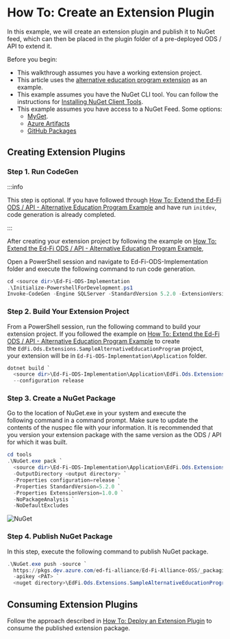 # How To: Create an Extension Plugin

In this example, we will create an extension plugin and publish it to NuGet
feed, which can then be placed in the plugin folder of a pre-deployed ODS / API
to extend it.

Before you begin:

* This walkthrough assumes you have a working extension project.
* This article uses the [alternative education program
  extension](./how-to-extend-the-ed-fi-ods-api-alternative-education-program-example.md)
  as an example.
* This example assumes you have the NuGet CLI tool. You can follow the
  instructions for [Installing NuGet Client
  Tools](https://docs.microsoft.com/en-us/nuget/install-nuget-client-tools#nugetexe-cli).
* This example assumes you have access to a NuGet Feed. Some options:
  * [MyGet](https://docs.myget.org/docs/walkthrough/getting-started-with-nuget).
  * [Azure
    Artifacts](https://azure.microsoft.com/en-us/pricing/details/devops/azure-devops-services/)​
  * [GitHub Packages](https://github.com/features/packages#pricing)

## Creating Extension Plugins

### Step 1. Run CodeGen

:::info

This step is optional. If you have followed through [How To: Extend the Ed-Fi
ODS / API - Alternative Education Program
Example](./how-to-extend-the-ed-fi-ods-api-alternative-education-program-example.md)
and have run `initdev`, code generation is already completed.

:::

After creating your extension project by following the example on [How To:
Extend the Ed-Fi ODS / API - Alternative Education Program
Example](./how-to-extend-the-ed-fi-ods-api-alternative-education-program-example.md),

Open a PowerShell session and navigate to Ed-Fi-ODS-Implementation folder
and execute the following command to run code generation.

```powershell
cd <source dir>\Ed-Fi-ODS-Implementation
.\Initialize-PowershellForDevelopment.ps1
Invoke-CodeGen -Engine SQLServer -StandardVersion 5.2.0 -ExtensionVersion 1.0.0
```

### Step 2. Build Your Extension Project

From a PowerShell session, run the following command to build your extension
project. If you followed the example on [How To: Extend the Ed-Fi ODS / API -
Alternative Education Program
Example](./how-to-extend-the-ed-fi-ods-api-alternative-education-program-example.md)
to create the `EdFi.Ods.Extensions.SampleAlternativeEducationProgram` project,
your extension will be in `Ed-Fi-ODS-Implementation\Application` folder.

```powershell
dotnet build `
  <source dir>\Ed-Fi-ODS-Implementation\Application\EdFi.Ods.Extensions.SampleAlternativeEducationProgram `
  --configuration release
```

### Step 3. Create a NuGet Package

Go to the location of NuGet.exe in your system and execute the following command
in a command prompt. Make sure to update the contents of the nuspec file with
your information. It is recommended that you version your extension package with
the same version as the ODS / API for which it was built.

```powershell
cd tools
.\NuGet.exe pack `
  <source dir>\Ed-Fi-ODS-Implementation\Application\EdFi.Ods.Extensions.SampleAlternativeEducationProgram\EdFi.Ods.Extensions.SampleAlternativeEducationProgram.nuspec `
  -OutputDirectory <output directory> `
  -Properties configuration=release `
  -Properties StandardVersion=5.2.0 `
  -Properties ExtensionVersion=1.0.0 `
  -NoPackageAnalysis `
  -NoDefaultExcludes
```

![NuGet](/img/reference/ods-api/image2024-5-30_22-13-45.png)

### Step 4. Publish NuGet Package

In this step, execute the following command to publish NuGet package.

```powershell
.\NuGet.exe push -source `
  https://pkgs.dev.azure.com/ed-fi-alliance/Ed-Fi-Alliance-OSS/_packaging/EdFi/nuget/v3/index.json `
  -apikey <PAT> `
  <nuget directory>\EdFi.Ods.Extensions.SampleAlternativeEducationProgram.1.0.0.Standard.5.2.0.1.0.0.nupkg
```

## Consuming Extension Plugins

Follow the approach described in [How To: Deploy an Extension
Plugin](./how-to-deploy-an-extension-plugin.md) to consume the published
extension package.
